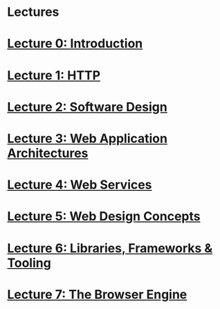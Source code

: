 # Lectures

# [Lecture 0: Introduction](https://docs.google.com/presentation/d/1SXT5yLKZWFg7-QZsCTL0bwps89UwiAYm0Z_SUXKGyYg/edit?usp=sharing)

# [Lecture 1: HTTP](https://docs.google.com/presentation/d/1J8eRnYVPCfCrHScvuIzm7thn4fWfp87T7c42yZ0N1Hc/edit?usp=sharing)

# [Lecture 2: Software Design](https://docs.google.com/presentation/d/1TqdRlc_2LGHM2MjX4hpjiFEerJq7aitiG9ST66gjCwM/edit?usp=sharing)

# [Lecture 3: Web Application Architectures](https://docs.google.com/presentation/d/14ST-Z5QE15uw-oprOXNgESR0XCFInILsgmAz7xxa5sI/edit?usp=sharing)

# [Lecture 4: Web Services](https://docs.google.com/presentation/d/13ttnRedkPOeiV4QjKmYAhiaud5igq3GvvRtekvaW6VE/edit?usp=sharing)

# [Lecture 5: Web Design Concepts](https://docs.google.com/presentation/d/1H1XpDQEPFkfCuO8qrIB76vCarDoi1hslKu_RqZYQKC8/edit?usp=sharing)

# [Lecture 6: Libraries, Frameworks & Tooling]()

# [Lecture 7: The Browser Engine]()